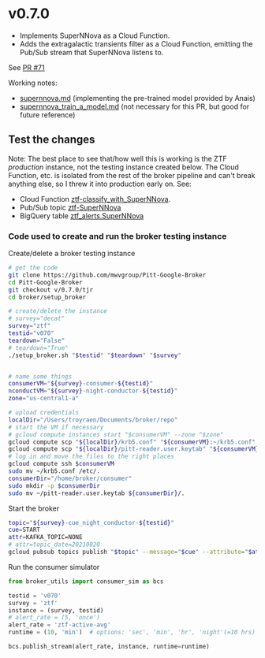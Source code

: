 # v0.7.0

- Implements SuperNNova as a Cloud Function.
- Adds the extragalactic transients filter as a Cloud Function, emitting the Pub/Sub stream that SuperNNova listens to.

See [PR \#71](https://github.com/mwvgroup/Pitt-Google-Broker/pull/71)

Working notes:
- [supernnova.md](supernnova.md) (implementing the pre-trained model provided by Anais)
- [supernnova_train_a_model.md](supernnova_train_a_model.md)
(not necessary for this PR, but good for future reference)

## Test the changes

Note: The best place to see that/how well this is working is the ZTF *production*
instance, not the testing instance created below.
The Cloud Function, etc. is isolated from the rest of the broker pipeline and
can't break anything else, so I threw it into production early on.
See:
- Cloud Function [ztf-classify_with_SuperNNova](https://console.cloud.google.com/functions/details/us-central1/ztf-classify_with_SuperNNova?project=ardent-cycling-243415&pageState=(%22functionsDetailsCharts%22:(%22groupValue%22:%22P7D%22,%22customValue%22:null))).
- Pub/Sub topic [ztf-SuperNNova](https://console.cloud.google.com/cloudpubsub/topic/detail/ztf-SuperNNova?project=ardent-cycling-243415)
- BigQuery table [ztf_alerts.SuperNNova](https://console.cloud.google.com/bigquery?project=ardent-cycling-243415&d=ztf_alerts&p=ardent-cycling-243415&t=SuperNNova&page=table&ws=!1m5!1m4!4m3!1sardent-cycling-243415!2sztf_alerts!3sSuperNNova)


### Code used to create and run the broker testing instance

Create/delete a broker testing instance
```bash
# get the code
git clone https://github.com/mwvgroup/Pitt-Google-Broker
cd Pitt-Google-Broker
git checkout v/0.7.0/tjr
cd broker/setup_broker

# create/delete the instance
# survey="decat"
survey="ztf"
testid="v070"
teardown="False"
# teardown="True"
./setup_broker.sh "$testid" "$teardown" "$survey"


# name some things
consumerVM="${survey}-consumer-${testid}"
nconductVM="${survey}-night-conductor-${testid}"
zone="us-central1-a"

# upload credentials
localDir="/Users/troyraen/Documents/broker/repo"
# start the VM if necessary
# gcloud compute instances start "$consumerVM" --zone "$zone"
gcloud compute scp "${localDir}/krb5.conf" "${consumerVM}:~/krb5.conf" --zone="$zone"
gcloud compute scp "${localDir}/pitt-reader.user.keytab" "${consumerVM}:~/pitt-reader.user.keytab" --zone="$zone"
# log in and move the files to the right places
gcloud compute ssh $consumerVM
sudo mv ~/krb5.conf /etc/.
consumerDir="/home/broker/consumer"
sudo mkdir -p $consumerDir
sudo mv ~/pitt-reader.user.keytab ${consumerDir}/.
```


Start the broker
```bash
topic="${survey}-cue_night_conductor-${testid}"
cue=START
attr=KAFKA_TOPIC=NONE
# attr=topic_date=20210820
gcloud pubsub topics publish "$topic" --message="$cue" --attribute="$attr"
```

Run the consumer simulator
```python
from broker_utils import consumer_sim as bcs

testid = 'v070'
survey = 'ztf'
instance = (survey, testid)
# alert_rate = (5, 'once')
alert_rate = 'ztf-active-avg'
runtime = (10, 'min')  # options: 'sec', 'min', 'hr', 'night'(=10 hrs)

bcs.publish_stream(alert_rate, instance, runtime=runtime)
```
